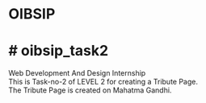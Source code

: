 # OIBSIP
# # oibsip_task2 <br>
Web Development And Design Internship <br>
This is Task-no-2 of LEVEL 2 for creating a Tribute Page. <br>
The Tribute Page is created on Mahatma Gandhi.
